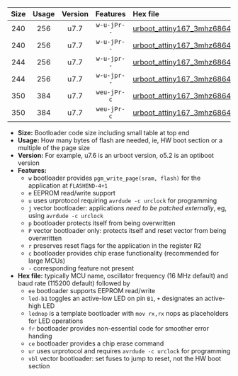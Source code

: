 |Size|Usage|Version|Features|Hex file|
|:-:|:-:|:-:|:-:|:--|
|240|256|u7.7|`w-u-jPr--`|[urboot_attiny167_3mhz6864_460800bps_led+b1_ur_vbl.hex](https://raw.githubusercontent.com/stefanrueger/urboot.hex/main/mcus/attiny167/fcpu_3mhz6864/460800_bps/urboot_attiny167_3mhz6864_460800bps_led+b1_ur_vbl.hex)|
|240|256|u7.7|`w-u-jPr--`|[urboot_attiny167_3mhz6864_460800bps_lednop_ur_vbl.hex](https://raw.githubusercontent.com/stefanrueger/urboot.hex/main/mcus/attiny167/fcpu_3mhz6864/460800_bps/urboot_attiny167_3mhz6864_460800bps_lednop_ur_vbl.hex)|
|244|256|u7.7|`w-u-jpr--`|[urboot_attiny167_3mhz6864_460800bps_led+b1_fr_ur_vbl.hex](https://raw.githubusercontent.com/stefanrueger/urboot.hex/main/mcus/attiny167/fcpu_3mhz6864/460800_bps/urboot_attiny167_3mhz6864_460800bps_led+b1_fr_ur_vbl.hex)|
|244|256|u7.7|`w-u-jpr--`|[urboot_attiny167_3mhz6864_460800bps_lednop_fr_ur_vbl.hex](https://raw.githubusercontent.com/stefanrueger/urboot.hex/main/mcus/attiny167/fcpu_3mhz6864/460800_bps/urboot_attiny167_3mhz6864_460800bps_lednop_fr_ur_vbl.hex)|
|350|384|u7.7|`weu-jPr-c`|[urboot_attiny167_3mhz6864_460800bps_ee_led+b1_fr_ce_ur_vbl.hex](https://raw.githubusercontent.com/stefanrueger/urboot.hex/main/mcus/attiny167/fcpu_3mhz6864/460800_bps/urboot_attiny167_3mhz6864_460800bps_ee_led+b1_fr_ce_ur_vbl.hex)|
|350|384|u7.7|`weu-jPr-c`|[urboot_attiny167_3mhz6864_460800bps_ee_lednop_fr_ce_ur_vbl.hex](https://raw.githubusercontent.com/stefanrueger/urboot.hex/main/mcus/attiny167/fcpu_3mhz6864/460800_bps/urboot_attiny167_3mhz6864_460800bps_ee_lednop_fr_ce_ur_vbl.hex)|

- **Size:** Bootloader code size including small table at top end
- **Usage:** How many bytes of flash are needed, ie, HW boot section or a multiple of the page size
- **Version:** For example, u7.6 is an urboot version, o5.2 is an optiboot version
- **Features:**
  + `w` bootloader provides `pgm_write_page(sram, flash)` for the application at `FLASHEND-4+1`
  + `e` EEPROM read/write support
  + `u` uses urprotocol requiring `avrdude -c urclock` for programming
  + `j` vector bootloader: applications *need to be patched externally*, eg, using `avrdude -c urclock`
  + `p` bootloader protects itself from being overwritten
  + `P` vector bootloader only: protects itself and reset vector from being overwritten
  + `r` preserves reset flags for the application in the register R2
  + `c` bootloader provides chip erase functionality (recommended for large MCUs)
  + `-` corresponding feature not present
- **Hex file:** typically MCU name, oscillator frequency (16 MHz default) and baud rate (115200 default) followed by
  + `ee` bootloader supports EEPROM read/write
  + `led-b1` toggles an active-low LED on pin `B1`, `+` designates an active-high LED
  + `lednop` is a template bootloader with `mov rx,rx` nops as placeholders for LED operations
  + `fr` bootloader provides non-essential code for smoother error handing
  + `ce` bootloader provides a chip erase command
  + `ur` uses urprotocol and requires `avrdude -c urclock` for programming
  + `vbl` vector bootloader: set fuses to jump to reset, not the HW boot section
